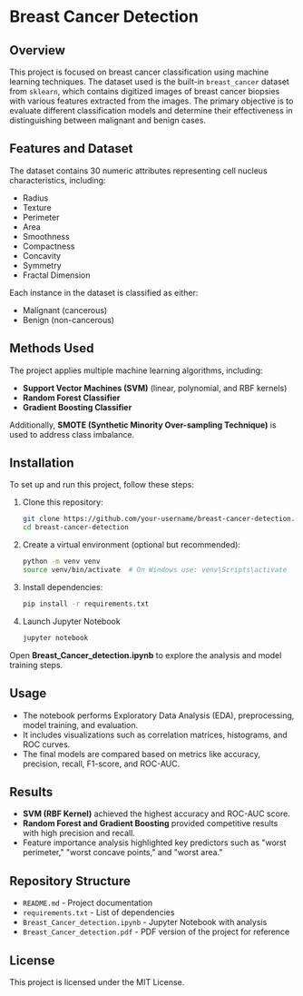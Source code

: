 # Breast Cancer Detection

## Overview
This project is focused on breast cancer classification using machine learning techniques. The dataset used is the built-in `breast_cancer` dataset from `sklearn`, which contains digitized images of breast cancer biopsies with various features extracted from the images. The primary objective is to evaluate different classification models and determine their effectiveness in distinguishing between malignant and benign cases.

## Features and Dataset
The dataset contains 30 numeric attributes representing cell nucleus characteristics, including:
- Radius
- Texture
- Perimeter
- Area
- Smoothness
- Compactness
- Concavity
- Symmetry
- Fractal Dimension

Each instance in the dataset is classified as either:
- Malignant (cancerous)
- Benign (non-cancerous)

## Methods Used
The project applies multiple machine learning algorithms, including:
- **Support Vector Machines (SVM)** (linear, polynomial, and RBF kernels)
- **Random Forest Classifier**
- **Gradient Boosting Classifier**


Additionally, **SMOTE (Synthetic Minority Over-sampling Technique)** is used to address class imbalance.

## Installation
To set up and run this project, follow these steps:

1. Clone this repository:
   ```bash
   git clone https://github.com/your-username/breast-cancer-detection.git
   cd breast-cancer-detection
    ```

2. Create a virtual environment (optional but recommended):
   ```bash
   python -m venv venv
   source venv/bin/activate  # On Windows use: venv\Scripts\activate
      ```

3. Install dependencies:
   ```bash
   pip install -r requirements.txt
   ```

4. Launch Jupyter Notebook
   ```bash
   jupyter notebook
    ```

Open **Breast_Cancer_detection.ipynb** to explore the analysis and model training steps.


## Usage
- The notebook performs Exploratory Data Analysis (EDA), preprocessing, model training, and evaluation.
- It includes visualizations such as correlation matrices, histograms, and ROC curves.
- The final models are compared based on metrics like accuracy, precision, recall, F1-score, and ROC-AUC.

## Results
- **SVM (RBF Kernel)** achieved the highest accuracy and ROC-AUC score.
- **Random Forest and Gradient Boosting** provided competitive results with high precision and recall.
- Feature importance analysis highlighted key predictors such as "worst perimeter," "worst concave points," and "worst area."

## Repository Structure
- `README.md` - Project documentation  
- `requirements.txt` - List of dependencies  
- `Breast_Cancer_detection.ipynb` - Jupyter Notebook with analysis  
- `Breast_Cancer_detection.pdf` - PDF version of the project for reference  



## License
This project is licensed under the MIT License.

  
